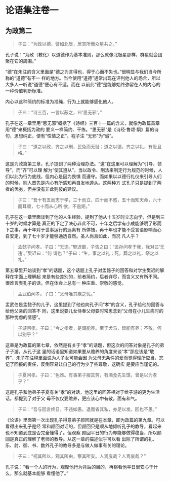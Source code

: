 # 论语集注卷一

## 为政第二

> 子曰：“为政以德，譬如北辰，居其所而众星共之。”

孔子说：“为政（教化）以道德作为基本准则，那么就像北极星那样，群星就会团聚在它的周围。”

“德”在朱注的含义里面是“德之为言得也，得于心而不失也。”很明显与我们当今所称的“道德”有不一
样的地方。当今使用“道德”通常出现在评判他人的场合，所以大多人一听说“道德”便心有不适，而在
以前此“德”是能够始终弥留在人的内心的一种价值判断标准。

内心以这种简约的标准为准绳，行为上就能够感化他人。

> 子曰：“诗三百，一言以蔽之，曰'思无邪'。”

孔子在这一章里用“思无邪”概括了《诗经》三百十一篇的含义，就像为政篇首章用“德”来概括为政的
要义一样简约、干练。“思无邪”是《诗经·鲁颂·駉》篇的诗句，思想纯正，便有“性情之正”，程子注
“无邪”为“诚”。

> 子曰：“道之以政，齐之以刑，民免而无耻；道之以德，齐之以礼，有耻且格。”

这是为政篇第三章，孔子提到了两种治理办法。“道”在这里可以理解为“引导，领导”，而“齐”可以理
解为“使其遵从”，当以政令、刑法来制定行为规范的时候，人们以此为行为底线，但内心是因为畏惧
而遵守。而如果以以德行礼仪来引导人们的时候，则人首先是内心有所感知再自发地遵从。这两种方
式孔子只是提到了两者的优劣，但并没有非此则彼的建议。

> 子曰：“吾十有五而志于学，三十而立，四十而不惑，五十而知天命，六十而耳顺，七十而从心所
欲，不逾矩。”

孔子在这一章里面谈到了他的人生经验，提到了他从十五岁时立志向学，但是到三十岁的时候才算是
真正的下定了决心非此不可，十年之后学有小成能够明了形而下之事，再十年对于世事运行的远离有
所体悟，再十年也才能不受言语影响而心自安定，到了七十岁才能够通透自然。圣人尚且如此，而况
凡人乎？

> 孟懿子问孝。子曰：“无违。”樊迟御，子告之曰：“孟孙问孝于我，我对曰‘无违’。”樊迟曰：“何
谓也？”子曰：“生，事之以礼；死，葬之以礼，祭之以礼。”

第五章里开始谈到“孝”的话题，这个话题上孔子对孟懿子的回答和对学生樊迟的解释在字面上理解起
来是有些差别的，前者简约，后者详尽，而含义又有所不同。很难言表孔子的话，但在体会上总有一
种庄重、崇敬的感觉。

> 孟武伯问孝。子曰：“父母唯其疾之忧。”

孟武伯是孟懿子的儿子，这里提到了他也向孔子问“孝”的含义，孔子给他的回答与给他父亲的回答不
同，这里说要儿女侍奉父母要时常思念到“父母在小儿生病时的那种忧虑的情感”。

> 子游问孝。子曰：“今之孝者，是谓能养。至于犬马，皆能有养；不敬，何以别乎？”

这章是为政篇的第七章，依然是有关于“孝”的话题，但这次的问答对象是孔子的弟子子游。从孔子这
里的话语里知道如果要从赡养的角度来谈“孝”那应该是“敬养”，朱子在注释里面说为人子女可能会因
为父母无条件的爱而觉得理所应当，忘记了回报的责任，反倒容易让自己的行为少了些尊敬，这确实
是要应当谨记的。

> 子夏问孝。子曰：“色难。有事弟子服其劳，有酒食先生馔，曾是以为孝乎？”

这是孔子和他弟子子夏有关“孝”的对话，他这里的回答相对于给子游的更为生活话，都提到了对于父
母不仅仅要赡养，更应该心中有敬，面有和气。

> 子曰：“吾与回言终日，不违如愚。退而省其私，亦足以发。回也不愚。”

《论语》里面第一次出现孔子得意弟子颜回就是在本章，即为政篇的第九章。可以看得出来孔子是经
常和颜回对话的，但颜回只是顺从地倾听孔子的教导，看起来也不知道到底是否完全懂得了。但观察
颜回平日的行为却能够做得稳当，所以颜回是真正的理解了老师的教导。从这一章的描述似乎可以看
出除了所谓的礼、乐、射、御、书、数外孔子的教导多是与做人做事有关的理论。

> 子曰：“视其所以，观其所由，察其所安。人焉廋哉？人焉廋哉？”

孔子说：“看一个人的行为，观摩他行为背后的目的，再察看他平日里安心于什么，那么就基本能够
看懂他了。”
